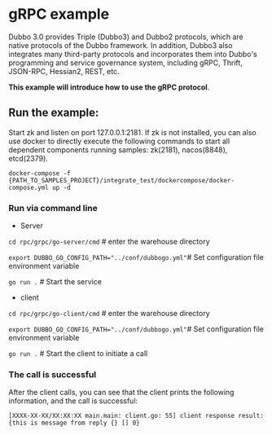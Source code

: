 # gRPC example

Dubbo 3.0 provides Triple (Dubbo3) and Dubbo2 protocols, which are native protocols of the Dubbo framework. In addition, Dubbo3 also integrates many third-party protocols and incorporates them into Dubbo's programming and service governance system, including gRPC, Thrift, JSON-RPC, Hessian2, REST, etc.

**This example will introduce how to use the gRPC protocol**.

## Run the example:

Start zk and listen on port 127.0.0.1:2181.
If zk is not installed, you can also use docker to directly execute the following commands to start all dependent components running samples: zk(2181), nacos(8848), etcd(2379).

`docker-compose -f {PATH_TO_SAMPLES_PROJECT}/integrate_test/dockercompose/docker-compose.yml up -d`

### Run via command line

- Server

`cd rpc/grpc/go-server/cmd` # enter the warehouse directory

`export DUBBO_GO_CONFIG_PATH="../conf/dubbogo.yml"`# Set configuration file environment variable

`go run .` # Start the service

- client

`cd rpc/grpc/go-client/cmd` # enter the warehouse directory

`export DUBBO_GO_CONFIG_PATH="../conf/dubbogo.yml"`# Set configuration file environment variable

`go run .` # Start the client to initiate a call

### The call is successful

After the client calls, you can see that the client prints the following information, and the call is successful:

`[XXXX-XX-XX/XX:XX:XX main.main: client.go: 55] client response result: {this is message from reply {} [] 0}`